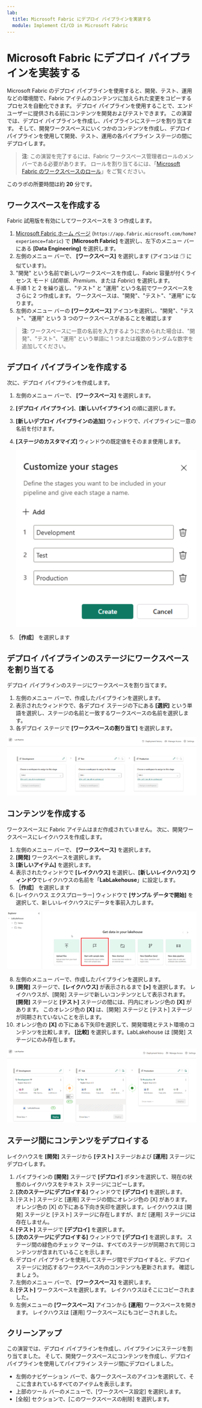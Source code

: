 ```yaml
---
lab:
  title: Microsoft Fabric にデプロイ パイプラインを実装する
  module: Implement CI/CD in Microsoft Fabric
---
```


# Microsoft Fabric にデプロイ パイプラインを実装する

Microsoft Fabric のデプロイ パイプラインを使用すると、開発、テスト、運用などの環境間で、Fabric アイテムのコンテンツに加えられた変更をコピーするプロセスを自動化できます。 デプロイ パイプラインを使用することで、エンド ユーザーに提供される前にコンテンツを開発およびテストできます。 この演習では、デプロイ パイプラインを作成し、パイプラインにステージを割り当てます。 そして、開発ワークスペースにいくつかのコンテンツを作成し、デプロイ パイプラインを使用して開発、テスト、運用の各パイプライン ステージの間にデプロイします。

> **注**: この演習を完了するには、Fabric ワークスペース管理者ロールのメンバーである必要があります。 ロールを割り当てるには、「[Microsoft Fabric のワークスペースのロール](https://learn.microsoft.com/en-us/fabric/get-started/roles-workspaces)」をご覧ください。

このラボの所要時間は約 **20** 分です。

## ワークスペースを作成する

Fabric 試用版を有効にしてワークスペースを 3 つ作成します。

1. [Microsoft Fabric ホーム ページ](https://app.fabric.microsoft.com/home?experience=fabric) (`https://app.fabric.microsoft.com/home?experience=fabric`) で **[Microsoft Fabric]** を選択し、左下のメニュー バーにある **[Data Engineering]** を選択します。
2. 左側のメニュー バーで、 **[ワークスペース]** を選択します (アイコンは &#128455; に似ています)。
3. "開発" という名前で新しいワークスペースを作成し、Fabric 容量が付くライセンス モード (*試用版*、*Premium*、または *Fabric*) を選択します。
4. 手順 1 と 2 を繰り返し、"テスト" と "運用" という名前でワークスペースをさらに 2 つ作成します。 ワークスペースは、"開発"、"テスト"、"運用" になります。
5. 左側のメニュー バーの **[ワークスペース]** アイコンを選択し、"開発"、"テスト"、"運用" という 3 つのワークスペースがあることを確認します

> **注**: ワークスペースに一意の名前を入力するように求められた場合は、"開発"、"テスト"、"運用" という単語に 1 つまたは複数のランダムな数字を追加してください。

## デプロイ パイプラインを作成する

次に、デプロイ パイプラインを作成します。

1. 左側のメニュー バーで、 **[ワークスペース]** を選択します。
2. **[デプロイ パイプライン]**、**[新しいパイプライン]** の順に選択します。
3. **[新しいデプロイ パイプラインの追加]** ウィンドウで、パイプラインに一意の名前を付けます。
4. **[ステージのカスタマイズ]** ウィンドウの既定値をそのまま使用します。  

   ![パイプライン ステージのスクリーンショット。](./Images/customize-stages.png)

5. **［作成］** を選択します

## デプロイ パイプラインのステージにワークスペースを割り当てる

デプロイ パイプラインのステージにワークスペースを割り当てます。

1. 左側のメニュー バーで、作成したパイプラインを選択します。 
2. 表示されたウィンドウで、各デプロイ ステージの下にある **[選択]** という単語を選択し、ステージの名前と一致するワークスペースの名前を選択します。
3. 各デプロイ ステージで **[ワークスペースの割り当て]** を選択します。

  ![デプロイ パイプラインのスクリーンショット。](./Images/deployment-pipeline.png)

## コンテンツを作成する

ワークスペースに Fabric アイテムはまだ作成されていません。 次に、開発ワークスペースにレイクハウスを作成します。

1. 左側のメニュー バーで、 **[ワークスペース]** を選択します。
2. **[開発]** ワークスペースを選択します。
3. **[新しいアイテム]** を選択します。
4. 表示されたウィンドウで **[レイクハウス]** を選択し、**[新しいレイクハウス] ウィンドウ**でレイクハウスの名前を「**LabLakehouse**」に設定します。
5. **［作成］** を選択します
6. [レイクハウス エクスプローラー] ウィンドウで **[サンプル データで開始]** を選択して、新しいレイクハウスにデータを事前入力します。

  ![レイクハウス エクスプローラーのスクリーンショット。](./Images/lakehouse-explorer.png)

8. 左側のメニュー バーで、作成したパイプラインを選択します。
9. **[開発]** ステージで、**[レイクハウス]** が表示されるまで **[>]** を選択します。 レイクハウスが、[開発] ステージで新しいコンテンツとして表示されます。 **[開発]** ステージと **[テスト]** ステージの間には、円内にオレンジ色の **[X]** があります。 このオレンジ色の **[X]** は、[開発] ステージと [テスト] ステージが同期されていないことを示します。
10. オレンジ色の **[X]** の下にある下矢印を選択して、開発環境とテスト環境のコンテンツを比較します。 **[比較]** を選択します。LabLakehouse は [開発] ステージにのみ存在します。  

  ![ステージ間のコンテンツの不一致を示すデプロイ パイプラインのスクリーンショット。](./Images/lab-pipeline-compare.png)

## ステージ間にコンテンツをデプロイする

レイクハウスを **[開発]** ステージから **[テスト]** ステージおよび **[運用]** ステージにデプロイします。
1. パイプラインの **[開発]** ステージで **[デプロイ]** ボタンを選択して、現在の状態のレイクハウスをテキスト ステージにコピーします。 
2. **[次のステージにデプロイする]** ウィンドウで **[デプロイ]** を選択します。
3. [テスト] ステージと [運用] ステージの間にオレンジ色の [X] があります。 オレンジ色の [X] の下にある下向き矢印を選択します。レイクハウスは [開発] ステージと [テスト] ステージに存在しますが、まだ [運用] ステージには存在しません。
4. **[テスト]** ステージで **[デプロイ]** を選択します。
5. **[次のステージにデプロイする]** ウィンドウで **[デプロイ]** を選択します。 ステージ間の緑色のチェック マークは、すべてのステージが同期されて同じコンテンツが含まれていることを示します。
6. デプロイ パイプラインを使用してステージ間でデプロイすると、デプロイ ステージに対応するワークスペース内のコンテンツも更新されます。 確認しましょう。
7. 左側のメニュー バーで、 **[ワークスペース]** を選択します。
8. **[テスト]** ワークスペースを選択します。 レイクハウスはそこにコピーされました。
9. 左側メニューの **[ワークスペース]** アイコンから **[運用]** ワークスペースを開きます。 レイクハウスは [運用] ワークスペースにもコピーされました。

## クリーンアップ

この演習では、デプロイ パイプラインを作成し、パイプラインにステージを割り当てました。 そして、開発ワークスペースにコンテンツを作成し、デプロイ パイプラインを使用してパイプライン ステージ間にデプロイしました。

- 左側のナビゲーション バーで、各ワークスペースのアイコンを選択して、そこに含まれているすべてのアイテムを表示します。
- 上部のツール バーのメニューで、[ワークスペース設定] を選択します。
- [全般] セクションで、[このワークスペースの削除] を選択します。